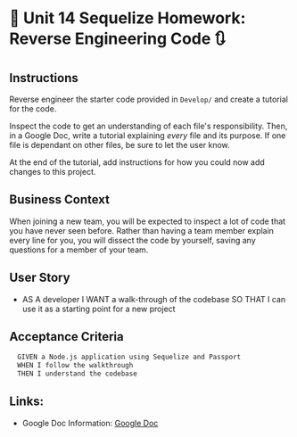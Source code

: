 # :arrows_counterclockwise: Unit 14 Sequelize Homework: Reverse Engineering Code  :arrows_clockwise:

## Instructions
Reverse engineer the starter code provided in `Develop/` and create a tutorial for the code.

Inspect the code to get an understanding of each file's responsibility. Then, in a Google Doc, write a tutorial explaining *every* file and its purpose. If one file is dependant on other files, be sure to let the user know.

At the end of the tutorial, add instructions for how you could now add changes to this project.

## Business Context
When joining a new team, you will be expected to inspect a lot of code that you have never seen before. Rather than having a team member explain every line for you, you will dissect the code by yourself, saving any questions for a member of your team.

## User Story
* AS A developer
  I WANT a walk-through of the codebase
  SO THAT I can use it as a starting point for a new project

## Acceptance Criteria
```md
  GIVEN a Node.js application using Sequelize and Passport
  WHEN I follow the walkthrough
  THEN I understand the codebase
```
 
## Links:
  * Google Doc Information: 
    [Google Doc](https://docs.google.com/document/d/1lyepxmd7pjRYFfgmMBWRrXZsqlJJJnfZ6mc0PrZIrRQ/edit?usp=sharing)
  
  
  
